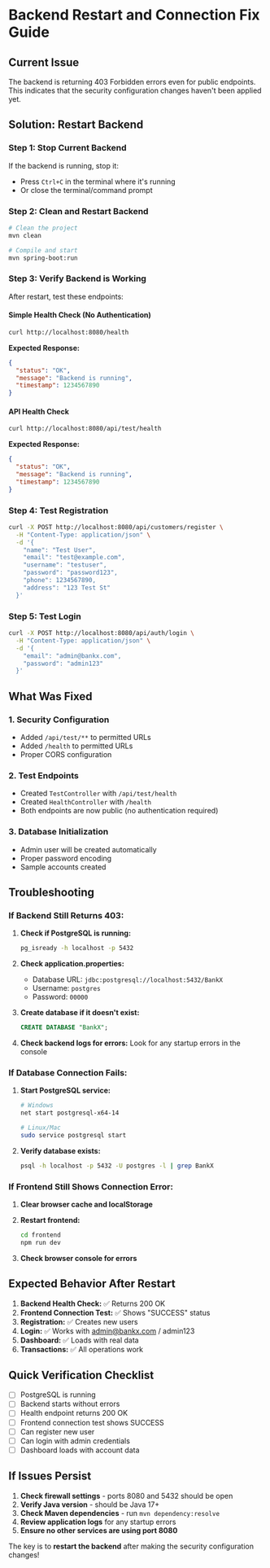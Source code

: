 # Backend Restart and Connection Fix Guide

## Current Issue
The backend is returning 403 Forbidden errors even for public endpoints. This indicates that the security configuration changes haven't been applied yet.

## Solution: Restart Backend

### Step 1: Stop Current Backend
If the backend is running, stop it:
- Press `Ctrl+C` in the terminal where it's running
- Or close the terminal/command prompt

### Step 2: Clean and Restart Backend
```bash
# Clean the project
mvn clean

# Compile and start
mvn spring-boot:run
```

### Step 3: Verify Backend is Working
After restart, test these endpoints:

#### Simple Health Check (No Authentication)
```bash
curl http://localhost:8080/health
```
**Expected Response:**
```json
{
  "status": "OK",
  "message": "Backend is running",
  "timestamp": 1234567890
}
```

#### API Health Check
```bash
curl http://localhost:8080/api/test/health
```
**Expected Response:**
```json
{
  "status": "OK",
  "message": "Backend is running",
  "timestamp": 1234567890
}
```

### Step 4: Test Registration
```bash
curl -X POST http://localhost:8080/api/customers/register \
  -H "Content-Type: application/json" \
  -d '{
    "name": "Test User",
    "email": "test@example.com",
    "username": "testuser",
    "password": "password123",
    "phone": 1234567890,
    "address": "123 Test St"
  }'
```

### Step 5: Test Login
```bash
curl -X POST http://localhost:8080/api/auth/login \
  -H "Content-Type: application/json" \
  -d '{
    "email": "admin@bankx.com",
    "password": "admin123"
  }'
```

## What Was Fixed

### 1. Security Configuration
- Added `/api/test/**` to permitted URLs
- Added `/health` to permitted URLs
- Proper CORS configuration

### 2. Test Endpoints
- Created `TestController` with `/api/test/health`
- Created `HealthController` with `/health`
- Both endpoints are now public (no authentication required)

### 3. Database Initialization
- Admin user will be created automatically
- Proper password encoding
- Sample accounts created

## Troubleshooting

### If Backend Still Returns 403:
1. **Check if PostgreSQL is running:**
   ```bash
   pg_isready -h localhost -p 5432
   ```

2. **Check application.properties:**
   - Database URL: `jdbc:postgresql://localhost:5432/BankX`
   - Username: `postgres`
   - Password: `00000`

3. **Create database if it doesn't exist:**
   ```sql
   CREATE DATABASE "BankX";
   ```

4. **Check backend logs for errors:**
   Look for any startup errors in the console

### If Database Connection Fails:
1. **Start PostgreSQL service:**
   ```bash
   # Windows
   net start postgresql-x64-14
   
   # Linux/Mac
   sudo service postgresql start
   ```

2. **Verify database exists:**
   ```bash
   psql -h localhost -p 5432 -U postgres -l | grep BankX
   ```

### If Frontend Still Shows Connection Error:
1. **Clear browser cache and localStorage**
2. **Restart frontend:**
   ```bash
   cd frontend
   npm run dev
   ```

3. **Check browser console for errors**

## Expected Behavior After Restart

1. **Backend Health Check:** ✅ Returns 200 OK
2. **Frontend Connection Test:** ✅ Shows "SUCCESS" status
3. **Registration:** ✅ Creates new users
4. **Login:** ✅ Works with admin@bankx.com / admin123
5. **Dashboard:** ✅ Loads with real data
6. **Transactions:** ✅ All operations work

## Quick Verification Checklist

- [ ] PostgreSQL is running
- [ ] Backend starts without errors
- [ ] Health endpoint returns 200 OK
- [ ] Frontend connection test shows SUCCESS
- [ ] Can register new user
- [ ] Can login with admin credentials
- [ ] Dashboard loads with account data

## If Issues Persist

1. **Check firewall settings** - ports 8080 and 5432 should be open
2. **Verify Java version** - should be Java 17+
3. **Check Maven dependencies** - run `mvn dependency:resolve`
4. **Review application logs** for any startup errors
5. **Ensure no other services are using port 8080**

The key is to **restart the backend** after making the security configuration changes!